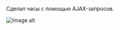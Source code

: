 Сделал часы с помощью AJAX-запросов.

![Image alt](https://github.com/sashka0264/JavaScript/blob/ajaxTime/scr.png)
